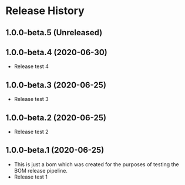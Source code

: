 # Release History

## 1.0.0-beta.5 (Unreleased)


## 1.0.0-beta.4 (2020-06-30)

- Release test 4

## 1.0.0-beta.3 (2020-06-25)

- Release test 3

## 1.0.0-beta.2 (2020-06-25)

- Release test 2

## 1.0.0-beta.1 (2020-06-25)

- This is just a bom which was created for the purposes of testing the BOM release pipeline.
- Release test 1
